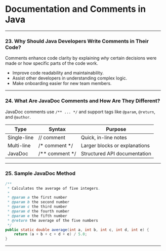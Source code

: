 # Documentation and Comments in Java

---

### 23. Why Should Java Developers Write Comments in Their Code?

Comments enhance code clarity by explaining *why* certain decisions were made or how specific parts of the code work.

- Improve code readability and maintainability.
- Assist other developers in understanding complex logic.
- Make onboarding easier for new team members.

---

### 24. What Are JavaDoc Comments and How Are They Different?

JavaDoc comments use `/** ... */` and support tags like `@param`, `@return`, and `@author`.

| Type         | Syntax            | Purpose                        |
|--------------|-------------------|--------------------------------|
| Single-line  | // comment        | Quick, in-line notes           |
| Multi-line   | /* comment */     | Larger blocks or explanations  |
| JavaDoc      | /** comment */    | Structured API documentation   |

---

### 25. Sample JavaDoc Method

```java
/**
 * Calculates the average of five integers.
 *
 * @param a the first number
 * @param b the second number
 * @param c the third number
 * @param d the fourth number
 * @param e the fifth number
 * @return the average of the five numbers
 */
public static double average(int a, int b, int c, int d, int e) {
    return (a + b + c + d + e) / 5.0;
}
```

---
